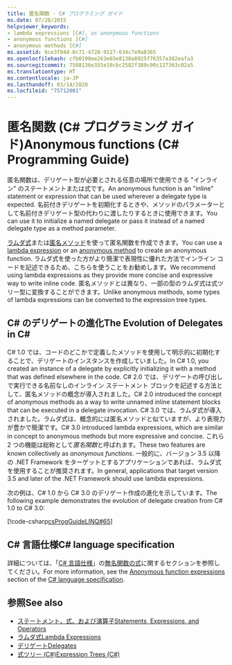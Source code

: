 ```yaml
---
title: 匿名関数 - C# プログラミング ガイド
ms.date: 07/20/2015
helpviewer_keywords:
- lambda expressions [C#], as anonymous functions
- anonymous functions [C#]
- anonymous methods [C#]
ms.assetid: 6ce3f04d-0c71-4728-9127-634c7e9a8365
ms.openlocfilehash: cfb0190ee263e65e8130a8925f76357a382eafa3
ms.sourcegitcommit: 7588136e355e10cbc2582f389c90c127363c02a5
ms.translationtype: HT
ms.contentlocale: ja-JP
ms.lasthandoff: 03/14/2020
ms.locfileid: "75712001"
---
```

# <a name="anonymous-functions-c-programming-guide"></a><span data-ttu-id="32e38-102">匿名関数 (C# プログラミング ガイド)</span><span class="sxs-lookup"><span data-stu-id="32e38-102">Anonymous functions (C# Programming Guide)</span></span>

<span data-ttu-id="32e38-103">匿名関数は、デリゲート型が必要とされる任意の場所で使用できる "インライン" のステートメントまたは式です。</span><span class="sxs-lookup"><span data-stu-id="32e38-103">An anonymous function is an "inline" statement or expression that can be used wherever a delegate type is expected.</span></span> <span data-ttu-id="32e38-104">名前付きデリゲートを初期化するときや、メソッドのパラメーターとして名前付きデリゲート型の代わりに渡したりするときに使用できます。</span><span class="sxs-lookup"><span data-stu-id="32e38-104">You can use it to initialize a named delegate or pass it instead of a named delegate type as a method parameter.</span></span>

<span data-ttu-id="32e38-105">[ラムダ式](lambda-expressions.md)または[匿名メソッド](../../language-reference/operators/delegate-operator.md)を使って匿名関数を作成できます。</span><span class="sxs-lookup"><span data-stu-id="32e38-105">You can use a [lambda expression](lambda-expressions.md) or an [anonymous method](../../language-reference/operators/delegate-operator.md) to create an anonymous function.</span></span> <span data-ttu-id="32e38-106">ラムダ式を使った方がより簡潔で表現性に優れた方法でインライン コードを記述できるため、こちらを使うことをお勧めします。</span><span class="sxs-lookup"><span data-stu-id="32e38-106">We recommend using lambda expressions as they provide more concise and expressive way to write inline code.</span></span> <span data-ttu-id="32e38-107">匿名メソッドとは異なり、一部の型のラムダ式は式ツリー型に変換することができます。</span><span class="sxs-lookup"><span data-stu-id="32e38-107">Unlike anonymous methods, some types of lambda expressions can be converted to the expression tree types.</span></span>

## <a name="the-evolution-of-delegates-in-c"></a><span data-ttu-id="32e38-108">C\# のデリゲートの進化</span><span class="sxs-lookup"><span data-stu-id="32e38-108">The Evolution of Delegates in C\#</span></span>

 <span data-ttu-id="32e38-109">C# 1.0 では、コードのどこかで定義したメソッドを使用して明示的に初期化することで、デリゲートのインスタンスを作成していました。</span><span class="sxs-lookup"><span data-stu-id="32e38-109">In C# 1.0, you created an instance of a delegate by explicitly initializing it with a method that was defined elsewhere in the code.</span></span> <span data-ttu-id="32e38-110">C# 2.0 では、デリゲートの呼び出しで実行できる名前なしのインライン ステートメント ブロックを記述する方法として、匿名メソッドの概念が導入されました。</span><span class="sxs-lookup"><span data-stu-id="32e38-110">C# 2.0 introduced the concept of anonymous methods as a way to write unnamed inline statement blocks that can be executed in a delegate invocation.</span></span> <span data-ttu-id="32e38-111">C# 3.0 では、ラムダ式が導入されました。ラムダ式は、概念的には匿名メソッドと似ていますが、より表現力が豊かで簡潔です。</span><span class="sxs-lookup"><span data-stu-id="32e38-111">C# 3.0 introduced lambda expressions, which are similar in concept to anonymous methods but more expressive and concise.</span></span> <span data-ttu-id="32e38-112">これら 2 つの機能は総称として*匿名関数*と呼ばれます。</span><span class="sxs-lookup"><span data-stu-id="32e38-112">These two features are known collectively as *anonymous functions*.</span></span> <span data-ttu-id="32e38-113">一般的に、バージョン 3.5 以降の .NET Framework をターゲットとするアプリケーションであれば、ラムダ式を使用することが推奨されます。</span><span class="sxs-lookup"><span data-stu-id="32e38-113">In general, applications that target version 3.5 and later of the .NET Framework should use lambda expressions.</span></span>  
  
 <span data-ttu-id="32e38-114">次の例は、C# 1.0 から C# 3.0 のデリゲート作成の進化を示しています。</span><span class="sxs-lookup"><span data-stu-id="32e38-114">The following example demonstrates the evolution of delegate creation from C# 1.0 to C# 3.0:</span></span>  
  
 [!code-csharp[csProgGuideLINQ#65](~/samples/snippets/csharp/VS_Snippets_VBCSharp/csProgGuideLINQ/CS/csRef30LangFeatures_2.cs#65)]  
  
## <a name="c-language-specification"></a><span data-ttu-id="32e38-115">C# 言語仕様</span><span class="sxs-lookup"><span data-stu-id="32e38-115">C# language specification</span></span>

<span data-ttu-id="32e38-116">詳細については、「[C# 言語仕様](~/_csharplang/spec/expressions.md#anonymous-function-expressions)」の[無名関数の式](~/_csharplang/spec/introduction.md)に関するセクションを参照してください。</span><span class="sxs-lookup"><span data-stu-id="32e38-116">For more information, see the [Anonymous function expressions](~/_csharplang/spec/expressions.md#anonymous-function-expressions) section of the [C# language specification](~/_csharplang/spec/introduction.md).</span></span>
  
## <a name="see-also"></a><span data-ttu-id="32e38-117">参照</span><span class="sxs-lookup"><span data-stu-id="32e38-117">See also</span></span>

- [<span data-ttu-id="32e38-118">ステートメント、式、および演算子</span><span class="sxs-lookup"><span data-stu-id="32e38-118">Statements, Expressions, and Operators</span></span>](./index.md)
- [<span data-ttu-id="32e38-119">ラムダ式</span><span class="sxs-lookup"><span data-stu-id="32e38-119">Lambda Expressions</span></span>](./lambda-expressions.md)
- [<span data-ttu-id="32e38-120">デリゲート</span><span class="sxs-lookup"><span data-stu-id="32e38-120">Delegates</span></span>](../delegates/index.md)
- [<span data-ttu-id="32e38-121">式ツリー (C#)</span><span class="sxs-lookup"><span data-stu-id="32e38-121">Expression Trees (C#)</span></span>](../concepts/expression-trees/index.md)
